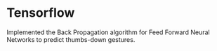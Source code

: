# Tensorflow

Implemented the Back Propagation algorithm for Feed Forward Neural Networks to predict thumbs-down gestures.
